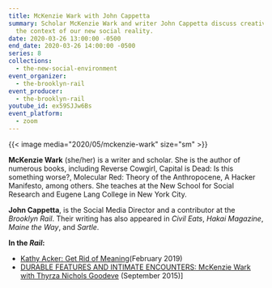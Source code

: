 ```yaml
---
title: McKenzie Wark with John Cappetta
summary: Scholar McKenzie Wark and writer John Cappetta discuss creative life in
  the context of our new social reality.
date: 2020-03-26 13:00:00 -0500
end_date: 2020-03-26 14:00:00 -0500
series: 8
collections:
  - the-new-social-environment
event_organizer:
  - the-brooklyn-rail
event_producer:
  - the-brooklyn-rail
youtube_id: ex59SJJw6Bs
event_platform:
  - zoom
---
```


{{< image media="2020/05/mckenzie-wark" size="sm" >}}

**McKenzie Wark**  (she/her) is a writer and scholar. She is the author of numerous books, including Reverse Cowgirl, Capital is Dead: Is this something worse?, Molecular Red: Theory of the Anthropocene, A Hacker Manifesto, among others. She teaches at the New School for Social Research and Eugene Lang College in New York City.

**John Cappetta**, is the Social Media Director and a contributor at  the *Brooklyn Rail*. Their writing has also appeared in  *Civil Eats*,  *Hakai Magazine*,  *Maine the Way*, and *Sartle*.

**In the *Rail*:**

* [Kathy Acker: Get Rid of Meaning](https://brooklynrail.org/2019/02/artseen/Kathy-Acker-Get-Rid-of-Meaning)(February 2019)
* [DURABLE FEATURES AND INTIMATE ENCOUNTERS: McKenzie Wark with Thyrza Nichols Goodeve](https://brooklynrail.org/2015/09/art/mckenzie-wark-with-thyrza-nichols-goodeve) (September 2015)]
